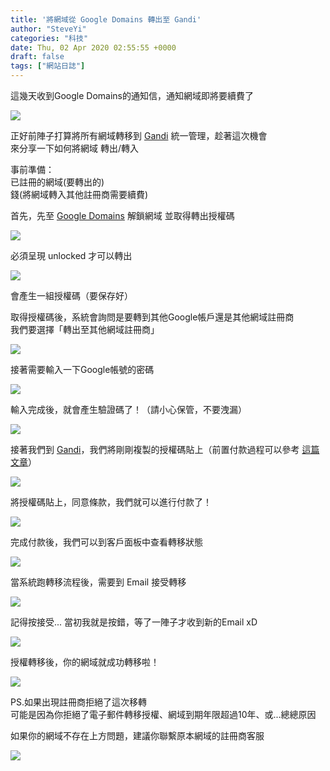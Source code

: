 ```yaml
---
title: '將網域從 Google Domains 轉出至 Gandi'
author: "SteveYi"
categories: "科技"
date: Thu, 02 Apr 2020 02:55:55 +0000
draft: false
tags: ["網站日誌"]
---
```


這幾天收到Google Domains的通知信，通知網域即將要續費了

![](https://static-a1.steveyi.net/media/blog/2020/04/transfer-domain-from-google-to-gandi-01-1920x1019.png)

正好前陣子打算將所有網域轉移到 [Gandi](https://gandi.net) 統一管理，趁著這次機會  
來分享一下如何將網域 轉出/轉入

事前準備：  
已註冊的網域(要轉出的)  
錢(將網域轉入其他註冊商需要續費)

首先，先至 [Google Domains](https://domains.google/) 解鎖網域 並取得轉出授權碼

![](https://static-a1.steveyi.net/media/blog/2020/04/transfer-domain-from-google-to-gandi-02.jpg)

必須呈現 unlocked 才可以轉出

![](https://static-a1.steveyi.net/media/blog/2020/04/transfer-domain-from-google-to-gandi-03-1920x1080.jpg)

會產生一組授權碼（要保存好）

取得授權碼後，系統會詢問是要轉到其他Google帳戶還是其他網域註冊商  
我們要選擇「轉出至其他網域註冊商」

![](https://static-a1.steveyi.net/media/blog/2020/04/transfer-domain-from-google-to-gandi-04.jpg)

接著需要輸入一下Google帳號的密碼

![](https://static-a1.steveyi.net/media/blog/2020/04/transfer-domain-from-google-to-gandi-05.jpg)

輸入完成後，就會產生驗證碼了！（請小心保管，不要洩漏）

![](https://static-a1.steveyi.net/media/blog/2020/04/transfer-domain-from-google-to-gandi-06.jpg)

接著我們到 [Gandi](https://gandi.net)，我們將剛剛複製的授權碼貼上（前置付款過程可以參考 [這篇文章](https://blog.steveyi.net/register-domain-at-gandi/)）

![](https://static-a1.steveyi.net/media/blog/2020/04/transfer-domain-from-google-to-gandi-07-1920x945.png)

將授權碼貼上，同意條款，我們就可以進行付款了！

![](https://static-a1.steveyi.net/media/blog/2020/04/transfer-domain-from-google-to-gandi-08-1920x945.png)

完成付款後，我們可以到客戶面板中查看轉移狀態

![](https://static-a1.steveyi.net/media/blog/2020/04/transfer-domain-from-google-to-gandi-09-1920x945.png)

當系統跑轉移流程後，需要到 Email 接受轉移

![](https://static-a1.steveyi.net/media/blog/2020/04/transfer-domain-from-google-to-gandi-10-1920x1032.jpg)

記得按接受... 當初我就是按錯，等了一陣子才收到新的Email xD

![](https://static-a1.steveyi.net/media/blog/2020/04/transfer-domain-from-google-to-gandi-11.jpg)

授權轉移後，你的網域就成功轉移啦！

![](https://static-a1.steveyi.net/media/blog/2020/04/transfer-domain-from-google-to-gandi-12-1920x1138.png)

PS.如果出現註冊商拒絕了這次移轉  
可能是因為你拒絕了電子郵件轉移授權、網域到期年限超過10年、或...總總原因

如果你的網域不存在上方問題，建議你聯繫原本網域的註冊商客服

![](https://static-a1.steveyi.net/media/blog/2020/04/transfer-domain-from-google-to-gandi-13-1920x945.png)
